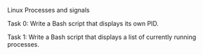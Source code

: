 Linux Processes and signals 

Task 0: Write a Bash script that displays its own PID.

Task 1: Write a Bash script that displays a list of currently running processes.